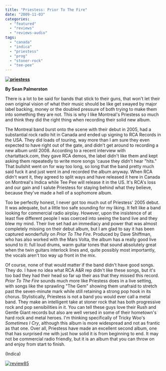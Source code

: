 ```yaml
---
title: "Priestess: Prior To The Fire"
date: "2009-11-03"
categories: 
  - "featured"
  - "reviews"
  - "reviews-audio"
tags: 
  - "canada"
  - "indica"
  - "priestess"
  - "prog"
  - "stoner-rock"
  - "tee-pee"
---
```


**[![priestess](http://www.hellbound.ca/wp-content/uploads/2009/11/priestess.jpg "priestess")](http://www.hellbound.ca/wp-content/uploads/2009/11/priestess.jpg)**

**By Sean Palmerston**

There is a lot to be said for bands that stick to their guns, that won't let their own original vision of what their music should be like get swayed by major label backing, money or the doubled pressure of both trying to make them into something they are not. This is why I like Montreal's Priestess so much and think they did the right thing when recording their solid new album.

The Montreal band burst onto the scene with their debut in 2005, had a substantial rock radio hit in Canada and ended up signing to RCA Records in the USA. They did loads of touring, way more than I am sure they even expected to have right out of the gate, and didn't get around to recording a new album until 2008. According to a recent interview with chartattack.com, they gave RCA demos, the label didn't like them and kept asking them repeatedly to write more songs 'cause they didn't hear "hits." That bullshit went on for way too long, so long that the band pretty much said fuck it and just went in and recorded the album anyway. When RCA didn't want it, they agreed to split ways and have released it here in Canada on Montreal's Indica while Tee Pee will release it in the US. It's RCA's loss and our gain and I salute Priestess for staying behind what they believe, because they've made a hell of a sophomore album.

Too be perfectly honest, I never got too much out of Priestess' 2005 debut. It was adequate, but a little too safe sounding for my liking. It felt like a band looking for commercial radio airplay. However, upon the insistence of at least five different people I was coerced into seeing the band live and they blew my mind. Their live set had an immediacy and power that was almost completely missing on their debut album, but I am glad to say it has been captured wonderfully on _Prior To The Fire_. Produced by Dave Shiffman, who has also worked with the Mars Volta, the album has a really good live sound to it: full loud drums, warm guitar tones that sound absolutely great when the twin guitars interlock lines and, quite possibly most importantly, the vocals aren't too way up front in the mix.

Of course, none of that would matter if the band didn't have good songs. They do. I have no idea what RCA A&R rep didn't like these songs, but it's too bad they had their head so far up their ass that they missed this record. _Prior To The Fire_ sounds much more like Priestess does in a live setting, with songs like the sprawling "The Gem" showing them unafraid to stretch past the seven-minute mark while still retaining a strong pop hook in its chorus. Stylistically, Priestess is not a band you would ever call a metal band. They make an intelligent take at stoner rock that has both progressive rock and pop sensibilities in it. You can tell these guys love their Rush and Gentle Giant records but also are well versed in some of their hometown's hard rock and metal heroes. I'm thinking specifically of Tricky Woo's _Sometimes I Cry_, although this album is more widespread and not as frantic as that one. Over all, Priestess have made an excellent second album, one that has surprised me with just how solid it is from beginning to end. It may not be commercial radio friendly, but it is an album that you can throw on and enjoy from start to finish.

(Indica)

[![review85](http://www.hellbound.ca/wp-content/uploads/2009/08/review851.png "review85")](http://www.hellbound.ca/wp-content/uploads/2009/08/review851.png)
